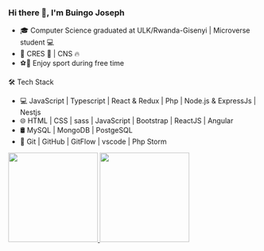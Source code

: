 ### Hi there 👋, I'm Buingo Joseph 

- 🎓 Computer Science graduated at ULK/Rwanda-Gisenyi | Microverse student 💻
- 💼 CRES  🧑‍ | CNS 🔥
- ⚽🏃 Enjoy sport during free time

🛠 Tech Stack
- 💻   JavaScript | Typescript | React & Redux | Php | Node.js & ExpressJs | Nestjs
- 🌐   HTML | CSS | sass | JavaScript | Bootstrap | ReactJS | Angular
- 🛢   MySQL | MongoDB | PostgeSQL
- 🔧   Git | GitHub | GitFlow | vscode | Php Storm 

<a href="https://github.com/jodrack07">
  <img height="180em" src="https://github-readme-stats.vercel.app/api?username=jodrack07&theme=buefy&show_icons=true" />
  <img height="180em" src="https://github-readme-stats.vercel.app/api/top-langs/?username=jodrack07&theme=buefy&layout=compact" />
</a>
<!--
**jodrack07/jodrack07** is a ✨ _special_ ✨ repository because its `README.md` (this file) appears on your GitHub profile.

Here are some ideas to get you started:

- 🔭 I’m currently working on ...
- 🌱 I’m currently learning ...
- 👯 I’m looking to collaborate on ...
- 🤔 I’m looking for help with ...
- 💬 Ask me about ...
- 📫 How to reach me: ...
- 😄 Pronouns: ...
- ⚡ Fun fact: ...
-->

